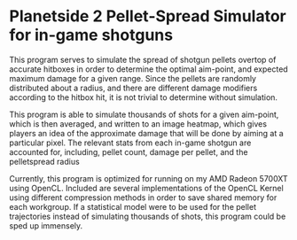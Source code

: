 # Planetside 2 Pellet-Spread Simulator for in-game shotguns

This program serves to simulate the spread of shotgun pellets overtop of accurate hitboxes in order to determine the optimal aim-point, and expected maximum damage for a given range.
Since the pellets are randomly distributed about a radius, and there are different damage modifiers according to the hitbox hit, it is not trivial to determine without simulation.

This program is able to simulate thousands of shots for a given aim-point, which is then averaged, and written to an image heatmap, which gives players an idea of the approximate damage that will be done by aiming at a particular pixel.
The relevant stats from each in-game shotgun are accounted for, including, pellet count, damage per pellet, and the pelletspread radius

Currently, this program is optimized for running on my AMD Radeon 5700XT using OpenCL. Included are several implementations of the OpenCL Kernel using different compression methods in order to save shared memory for each workgroup.
If a statistical model were to be used for the pellet trajectories instead of simulating thousands of shots, this program could be sped up immensely.
